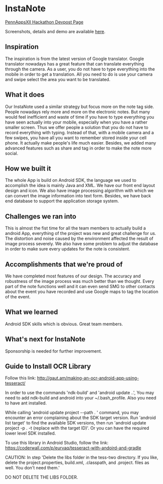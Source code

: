 # InstaNote

[PennAppsXII Hackathon Devpost Page](http://devpost.com/software/instanote)

Screenshots, details and demo are available [here](https://lisalisadong.github.io/).

## Inspiration
The inspiration is from the latest version of Google translator. Google translator nowadays has a great feature that can translate everything through the camera. As a user, you do not have to type everything into the mobile in order to get a translation. All you need to do is use your camera and swipe select the area you want to be translated.

## What it does
Our InstaNote used a similar strategy but focus more on the note tag side. People nowadays rely more and more on the electronic notes. But many would feel inefficient and waste of time if you have to type everything you have seen actually into your mobile, especially when you have a rather smaller screen. Thus we offer people a solution that you do not have to record everything with typing. Instead of that, with a mobile camera and a few swipes, you have all you want to remember stored inside your cell phone. It actually make people's life much easier. Besides, we added many advanced features such as share and tag in order to make the note more social.

## How we built it
The whole App is build on Android SDK, the language we used to accomplish the idea is mainly Java and XML. We have our front end layout design and icon. We also have image processing algorithm with which we can convert the image information into text form. Besides, we have back end database to support the application storage system.

## Challenges we ran into
This is almost the fist time for all the team members to actually build a android App, everything of the project was new and great challenge for us. The distortion and noise caused by the environment affected the result of image process severely. We also have some problem to adjust the database in order to make sure every updates for the note is consistent.

## Accomplishments that we're proud of
We have completed most features of our design. The accuracy and robustness of the image process was much better than we thought. Every part of the note functions well and it can even send SMG to other contacts about the event you have recorded and use Google maps to tag the location of the event.

## What we learned
Android SDK skills which is obvious. Great team members.

## What's next for InstaNote
Sponsorship is needed for further improvement.

## Guide to Install OCR Library

Follow this link: http://gaut.am/making-an-ocr-android-app-using-tesseract/

In order to use the commands 'ndk-build' and 'android update ..', You may need to add ndk-build and android into your ~/.bash_profile. Also you need to have ant installed.

While calling 'android update project --path . ' command, you may encounter an error complaining about the SDK target version. Run 'android list target' to find the available SDK versions, then run 'android update project -p . -t (replace with the target ID)'. Or you can have the required lower level SDK installed.

To use this library in Android Studio, follow the link: https://coderwall.com/p/eurvaq/tesseract-with-andoird-and-gradle

CAUTION: In step 'Delete the libs folder in the tess-two directory. If you like, delete the project.properties, build.xml, .classpath, and .project. files as well. You don't need them.'

DO NOT DELETE THE LIBS FOLDER.

